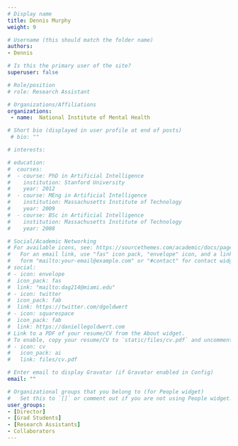 ```yaml
---
# Display name
title: Dennis Murphy
weight: 9

# Username (this should match the folder name)
authors:
- Dennis

# Is this the primary user of the site?
superuser: false

# Role/position
# role: Research Assistant

# Organizations/Affiliations
organizations:
 - name:  National Institute of Mental Health

# Short bio (displayed in user profile at end of posts)
 # bio: ""

# interests:

# education:
#  courses:
#  - course: PhD in Artificial Intelligence
#    institution: Stanford University
#    year: 2012
#  - course: MEng in Artificial Intelligence
#    institution: Massachusetts Institute of Technology
#    year: 2009
#  - course: BSc in Artificial Intelligence
#    institution: Massachusetts Institute of Technology
#    year: 2008

# Social/Academic Networking
# For available icons, see: https://sourcethemes.com/academic/docs/page-builder/#icons
#   For an email link, use "fas" icon pack, "envelope" icon, and a link in the
#   form "mailto:your-email@example.com" or "#contact" for contact widget.
# social:
# - icon: envelope
#  icon_pack: fas
#  link: "mailto:dag214@miami.edu"
# - icon: twitter
#  icon_pack: fab
#  link: https://twitter.com/dgoldwert
# - icon: squarespace
#  icon_pack: fab
#  link: https://daniellegoldwert.com
# Link to a PDF of your resume/CV from the About widget.
# To enable, copy your resume/CV to `static/files/cv.pdf` and uncomment the lines below.
# - icon: cv
#   icon_pack: ai
#   link: files/cv.pdf

# Enter email to display Gravatar (if Gravatar enabled in Config)
email: ""

# Organizational groups that you belong to (for People widget)
#   Set this to `[]` or comment out if you are not using People widget.
user_groups:
- [Director]
- [Grad Students]
- [Research Assistants]
- Collaborators
---
```


